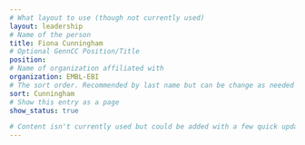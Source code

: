 ```yaml
---
# What layout to use (though not currently used)
layout: leadership
# Name of the person
title: Fiona Cunningham
# Optional GennCC Position/Title
position:
# Name of organization affiliated with
organization: EMBL-EBI
# The sort order. Recommended by last name but can be change as needed
sort: Cunningham
# Show this entry as a page
show_status: true

# Content isn't currently used but could be added with a few quick updates if needed to allow for bios
---
```

